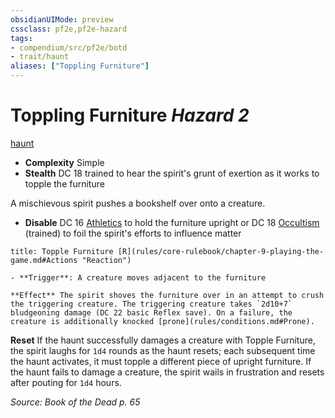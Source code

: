 ```yaml
---
obsidianUIMode: preview
cssclass: pf2e,pf2e-hazard
tags:
- compendium/src/pf2e/botd
- trait/haunt
aliases: ["Toppling Furniture"]
---
```

# Toppling Furniture *Hazard 2*  
[haunt](rules/traits/haunt.md)  

- **Complexity** Simple
- **Stealth** DC 18 trained to hear the spirit's grunt of exertion as it works to topple the furniture  

A mischievous spirit pushes a bookshelf over onto a creature.

- **Disable** DC 16 [Athletics](compendium/skills.md#Athletics) to hold the furniture upright or DC 18 [Occultism](compendium/skills.md#Occultism) (trained) to foil the spirit's efforts to influence matter  
     
```ad-embed-ability
title: Topple Furniture [R](rules/core-rulebook/chapter-9-playing-the-game.md#Actions "Reaction")

- **Trigger**: A creature moves adjacent to the furniture

**Effect** The spirit shoves the furniture over in an attempt to crush the triggering creature. The triggering creature takes `2d10+7` bludgeoning damage (DC 22 basic Reflex save). On a failure, the creature is additionally knocked [prone](rules/conditions.md#Prone).
```

**Reset** If the haunt successfully damages a creature with Topple Furniture, the spirit laughs for `1d4` rounds as the haunt resets; each subsequent time the haunt activates, it must topple a different piece of upright furniture. If the haunt fails to damage a creature, the spirit wails in frustration and resets after pouting for `1d4` hours.  

*Source: Book of the Dead p. 65*
